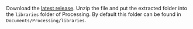 Download the [latest release](https://github.com/domizai/SimpleBackup/releases/tag/latest). Unzip the file and put the extracted folder into the `libraries` folder of Processing. By default this folder can be found in `Documents/Processing/libraries`.

<br>
